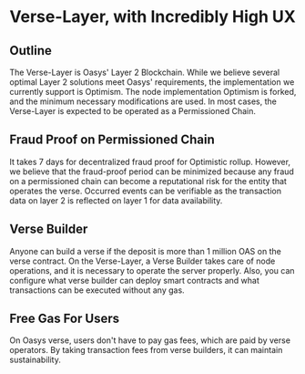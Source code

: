 ---
---

# Verse-Layer, with Incredibly High UX

## Outline
The Verse-Layer is Oasys' Layer 2 Blockchain. While we believe several optimal Layer 2 solutions meet Oasys' requirements, the implementation we currently support is Optimism. The node implementation Optimism is forked, and the minimum necessary modifications are used. In most cases, the Verse-Layer is expected to be operated as a Permissioned Chain.

## Fraud Proof on Permissioned Chain
It takes 7 days for decentralized fraud proof for Optimistic rollup. However, we believe that the fraud-proof period can be minimized because any fraud on a permissioned chain can become a reputational risk for the entity that operates the verse. Occurred events can be verifiable as the transaction data on layer 2 is reflected on layer 1 for data availability.

## Verse Builder
Anyone can build a verse if the deposit is more than 1 million OAS on the verse contract. On the Verse-Layer, a Verse Builder takes care of node operations, and it is necessary to operate the server properly. Also, you can configure what verse builder can deploy smart contracts and what transactions can be executed without any gas.

## Free Gas For Users
On Oasys verse, users don't have to pay gas fees, which are paid by verse operators. By taking transaction fees from verse builders, it can maintain sustainability.
